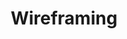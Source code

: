 ---
title: Wireframing
intro: "A skeletal outline of a webpage, acting as a jumping-off point for the product design process."
layout: listing
---